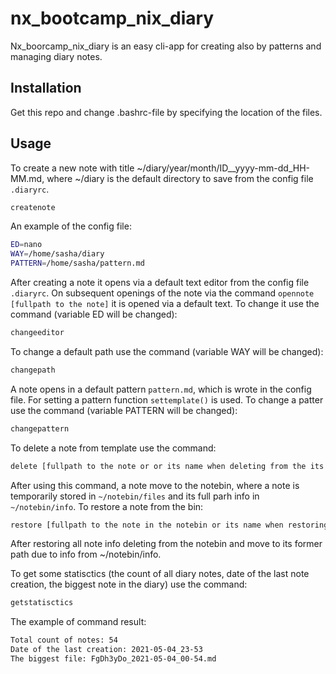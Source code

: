 # nx_bootcamp_nix_diary

Nx_boorcamp_nix_diary is an easy cli-app for creating also by patterns and managing diary notes.

## Installation

Get this repo and change .bashrc-file by specifying the location of the files.

## Usage

To create a new note with title ~/diary/year/month/ID__yyyy-mm-dd_HH-MM.md, where ~/diary is the default directory to save from the config file `.diaryrc`.

```bash shell
createnote
```

An example of the config file:

```bash shell
ED=nano
WAY=/home/sasha/diary
PATTERN=/home/sasha/pattern.md
```

After creating a note it opens via a default text editor from the config file `.diaryrc`. On subsequent openings of the note via the command `opennote [fullpath to the note]` it is opened via a default text. To change it use the command (variable ED will be changed):

```bash shell
changeeditor
```

To change a default path use the command (variable WAY will be changed):

```bash shell
changepath
```

A note opens in a default pattern `pattern.md`, which is wrote in the config file. For setting a pattern function `settemplate()` is used. To change a patter use the command (variable PATTERN will be changed): 

```bash shell
changepattern
```

To delete a note from template use the command:

```bash shell
delete [fullpath to the note or or its name when deleting from the its parent directory]
```

After using this command, a note move to the notebin, where a note is temporarily stored in `~/notebin/files` and its full parh info  in `~/notebin/info`. To restore a note from the bin:

```bash shell
restore [fullpath to the note in the notebin or its name when restoring from ~/notebin/files]
```

After restoring all note info deleting from the notebin and move to its former path due to info from ~/notebin/info.

To get some statisctics (the count of all diary notes, date of the last note creation, the biggest note in the diary) use the command: 

```bash shell
getstatisctics
```

The example of command result:

```bash shell
Total count of notes: 54
Date of the last creation: 2021-05-04_23-53
The biggest file: FgDh3yDo_2021-05-04_00-54.md
```
